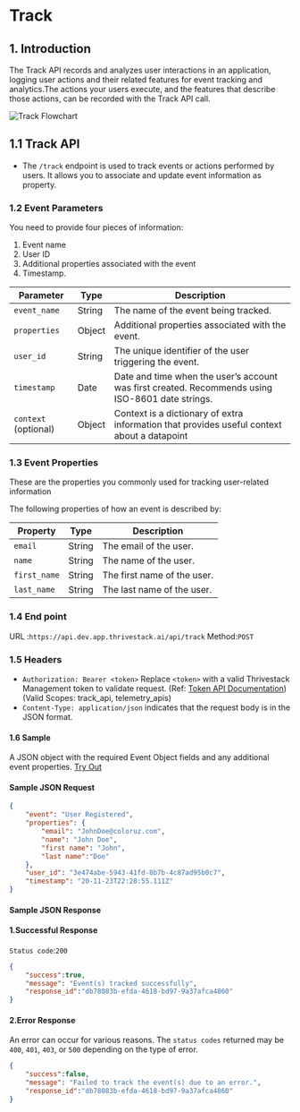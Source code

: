 # Track

## 1. Introduction

The Track API records and analyzes user interactions in an application, logging user actions and their related features for event tracking and analytics.The actions your users execute, and the features that describe those actions, can be recorded with the Track API call.

![Track Flowchart](/img/docs/analyze/apis/track-flowchart.png)

## 1.1 Track API

- The `/track` endpoint is used to track events or actions performed by users. It allows you to associate and update event information as property.

### 1.2 Event Parameters

You need to provide four pieces of information: 
1. Event name
2. User ID
3. Additional properties associated with the event
4. Timestamp.

| Parameter     | Type   | Description                                               |
|---------------|--------|-----------------------------------------------------------|
| `event_name`  | String | The name of the event being tracked.                      |
| `properties`  | Object | Additional properties associated with the event.          |
| `user_id`     | String | The unique identifier of the user triggering the event.   |
| `timestamp`   | Date   | Date and time when the user’s account was first created. Recommends using ISO-8601 date strings. |
| `context` (optional) | Object | Context is a dictionary of extra information that provides useful context about a datapoint |

### 1.3 Event Properties
These are the properties you commonly used for tracking user-related information

The following properties of how an event is described by:

| Property     | Type   | Description                 |
|--------------|--------|-----------------------------|
| `email`      | String | The email of the user.      |
| `name`       | String | The name of the user.       |
| `first_name` | String | The first name of the user. |
| `last_name`  | String | The last name of the user.  |

### 1.4 End point

URL :`https://api.dev.app.thrivestack.ai/api/track`
Method:`POST`

### 1.5 Headers
- `Authorization: Bearer <token>`  Replace `<token>` with a valid Thrivestack Management token to validate request. (Ref: [Token API Documentation](https://docs.app.thrivestack.ai/getting-started/analyze/authentication)) (Valid Scopes: track_api, telemetry_apis) 
- `Content-Type: application/json` indicates that the request body is in the JSON format.

#### 1.6 Sample

A JSON object with the required Event Object fields and any additional event properties. [Try Out](../../../../integrate/public_apis/track)

#### Sample JSON Request
```json
{
    "event": "User Registered",
    "properties": {
        "email": "JohnDoe@coloruz.com",
        "name": "John Doe",
        "first name": "John",
        "last name":"Doe"
    },
    "user_id": "3e474abe-5943-41fd-8b7b-4c87ad95b0c7",
    "timestamp": "20-11-23T22:28:55.111Z"
}
```
#### Sample JSON Response
#### 1.Successful Response
`Status code`:`200`
```json
{
    "success":true,
    "message": "Event(s) tracked successfully",
    "response_id":"db78083b-efda-4618-bd97-9a37afca4860"
}
```
#### 2.Error Response
An error can occur for various reasons. The `status codes` returned may be `400`, `401`, `403`, or `500` depending on the type of error.
```json
{
    "success":false,
    "message": "Failed to track the event(s) due to an error.",
    "response_id":"db78083b-efda-4618-bd97-9a37afca4860"
}
```